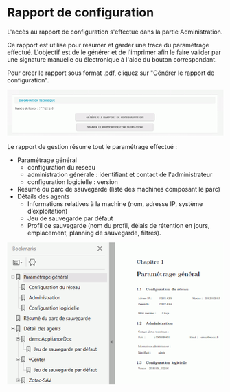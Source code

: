 # Rapport de configuration

 L'accès au rapport de configuration s'effectue dans la partie Administration.

Ce rapport est utilisé pour résumer et garder une trace du paramétrage effectué. L'objectif est de le générer et de l'imprimer afin le faire valider par une signature manuelle ou électronique à l'aide du bouton correspondant.

 Pour créer le rapport sous format .pdf, cliquez sur "Générer le rapport de configuration".  


![](../.gitbook/assets/acces_rapport_config%20%281%29.gif)

Le rapport de gestion résume tout le paramétrage effectué :

* Paramétrage général 
  * configuration du réseau
  * administration générale : identifiant et contact de l'administrateur
  * configuration logicielle : version
* Résumé du parc de sauvegarde \(liste des machines composant le parc\)
* Détails des agents 
  * Informations relatives à la machine \(nom, adresse IP,  système d’exploitation\)
  * Jeu de sauvegarde par défaut
  *  Profil de sauvegarde \(nom du profil,  délais de rétention en jours, emplacement, planning de sauvegarde, filtres\).

![](../.gitbook/assets/rapport_config.gif)



